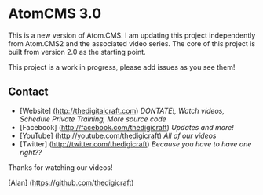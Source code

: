 AtomCMS 3.0
=========================

This is a new version of Atom.CMS. I am updating this project independently from Atom.CMS2 and the associated video series.  The core of this project is built from version 2.0 as the starting point.  

This project is a work in progress, please add issues as you see them!  

## Contact
- [Website] (http://thedigitalcraft.com) _DONTATE!, Watch videos, Schedule Private Training, More source code_
- [Facebook] (http://facebook.com/thedigicraft) _Updates and more!_
- [YouTube] (http://youtube.com/thedigicraft) _All of our videos_
- [Twitter] (http://twitter.com/thedigicraft) _Because you have to have one right??_


Thanks for watching our videos!

[Alan] (https://github.com/thedigicraft)

